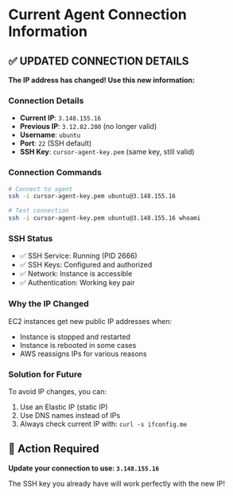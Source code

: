 # Current Agent Connection Information

## ✅ UPDATED CONNECTION DETAILS

**The IP address has changed! Use this new information:**

### Connection Details
- **Current IP**: `3.148.155.16`
- **Previous IP**: `3.12.82.200` (no longer valid)
- **Username**: `ubuntu`
- **Port**: `22` (SSH default)
- **SSH Key**: `cursor-agent-key.pem` (same key, still valid)

### Connection Commands
```bash
# Connect to agent
ssh -i cursor-agent-key.pem ubuntu@3.148.155.16

# Test connection
ssh -i cursor-agent-key.pem ubuntu@3.148.155.16 whoami
```

### SSH Status
- ✅ SSH Service: Running (PID 2666)
- ✅ SSH Keys: Configured and authorized
- ✅ Network: Instance is accessible
- ✅ Authentication: Working key pair

### Why the IP Changed
EC2 instances get new public IP addresses when:
- Instance is stopped and restarted
- Instance is rebooted in some cases
- AWS reassigns IPs for various reasons

### Solution for Future
To avoid IP changes, you can:
1. Use an Elastic IP (static IP)
2. Use DNS names instead of IPs
3. Always check current IP with: `curl -s ifconfig.me`

## 🚨 Action Required
**Update your connection to use: `3.148.155.16`**

The SSH key you already have will work perfectly with the new IP!